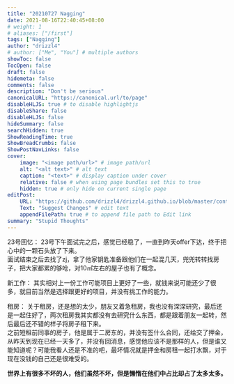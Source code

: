 ```yaml
---
title: "20210727 Nagging"
date: 2021-08-16T22:40:45+08:00
# weight: 1
# aliases: ["/first"]
tags: ["Nagging"]
author: "drizzl4"
# author: ["Me", "You"] # multiple authors
showToc: false
TocOpen: false
draft: false
hidemeta: false
comments: false
description: "Don't be serious"
canonicalURL: "https://canonical.url/to/page"
disableHLJS: true # to disable highlightjs
disableShare: false
disableHLJS: false
hideSummary: false
searchHidden: true
ShowReadingTime: true
ShowBreadCrumbs: false
ShowPostNavLinks: false
cover:
    image: "<image path/url>" # image path/url
    alt: "<alt text>" # alt text
    caption: "<text>" # display caption under cover
    relative: false # when using page bundles set this to true
    hidden: true # only hide on current single page
editPost:
    URL: "https://github.com/drizzl4/drizzl4.github.io/blob/master/content"
    Text: "Suggest Changes" # edit text
    appendFilePath: true # to append file path to Edit link
summary: "Stupid Thoughts"
---
```

23号回忆：
        23号下午面试完之后，感觉已经稳了，一直到昨天offer下达，终于把心中的一颗石头放了下来。  
        面试结束之后去找了zj，拿了他家钥匙准备跟他们在一起混几天，兜兜转转找房子，把大家都累的够呛，对10㎡左右的屋子也有了概念。  

新工作：
        其实相对上一份工作可能项目上更好了一些，就钱来说可能还少了很多，就目前当然是选择跟更好的项目，并没有挑工作的能力。  

租房：
        关于租房，还是想的太少，朋友又着急租房，我也没有深深研究，最后还是一起住好了，两次租房我其实都没有去研究什么东西，都是跟着朋友一起转，然后最后还不错的样子将房子租下来。  
        之前短租前同事的房子，他是属于二房东的，并没有签什么合同，还给交了押金，从昨天到现在已经一天多了，并没有回消息，感觉他应该不是那样的人，但是谁又能知道呢？可能我看人还是不准的吧，最坏情况就是押金和房租一起打水飘，对于现在没钱的自己还是很难受的。  

**世界上有很多不坏的人，他们虽然不坏，但是懒惰在他们中占比却占了太多太多。**
